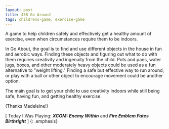 ```yaml
---
layout: post
title: 458 Go Around
tags: childrens-game, exercise-game
---
```

A game to help children safely and effectively get a healthy amount of exercise, even when circumstances require them to be indoors.

In Go About, the goal is to find and use different objects in the house in fun and aerobic ways. Finding these objects and figuring out what to do with them requires creativity and ingenuity from the child. Pots and pans, water jugs, boxes, and other moderately heavy objects could be used as a fun alternative to "weight lifting." Finding a safe but effective way to run around, or play with a ball or other object to encourage movement could be another option.

The main goal is to get your child to use creativity indoors while still being safe, having fun, and getting healthy exercise.

(Thanks Madeleine!)

[ Today I Was Playing: ***XCOM: Enemy Within*** and ***Fire Emblem Fates Birthright*** ]
{: .emphasis}